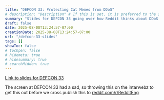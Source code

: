 ```yaml
---
title: "DEFCON 33: Protecting Cat Memes from DDoS"
# description: "Description" # If this is set, it is preferred to the summary in the <meta name="description" tag>
summary: "Slides for DEFCON 33 going over how Reddit thinks about DDoS protections" # The summary is displayed in the posts overview only
draft: false
date: 2025-08-08T13:24:57-07:00
creationDate: 2025-08-08T13:24:57-07:00
url: "/defcon-33-slides"
tags: []
showToc: false
# tocOpen: false
# hidemeta: true
# hidesummary: true
# searchHidden: true
---
```


[Link to slides for DEFCON 33](/defcon-33-slides/defcon33-reddit.pdf)

The screen at DEFCON 33 had a sad, so throwing this on the intarwebz to get this out before we cross publish this to [reddit.com/r/RedditEng](https://www.reddit.com/r/RedditEng)
